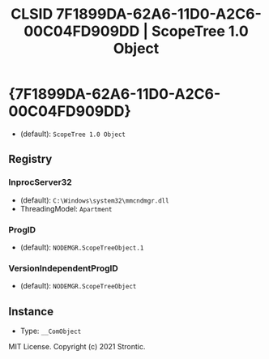 ﻿---
title: "CLSID 7F1899DA-62A6-11D0-A2C6-00C04FD909DD | ScopeTree 1.0 Object"
excerpt: What is COM-Object CLSID 7F1899DA-62A6-11D0-A2C6-00C04FD909DD?
---

# {7F1899DA-62A6-11D0-A2C6-00C04FD909DD}

* (default): `ScopeTree 1.0 Object`

## Registry


### InprocServer32

* (default): `C:\Windows\system32\mmcndmgr.dll`
* ThreadingModel: `Apartment`

### ProgID

* (default): `NODEMGR.ScopeTreeObject.1`

### VersionIndependentProgID

* (default): `NODEMGR.ScopeTreeObject`

## Instance

* Type: `__ComObject`

MIT License. Copyright (c) 2021 Strontic.


